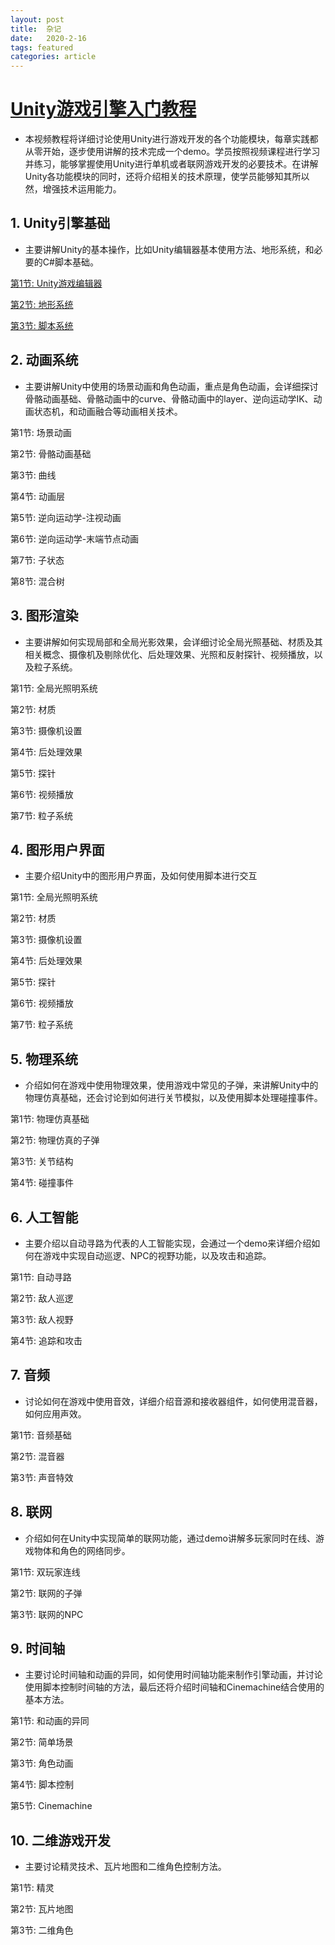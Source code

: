 ```yaml
---
layout: post
title:  杂记
date:   2020-2-16
tags: featured
categories: article 
---
```


# [Unity游戏引擎入门教程](https://www.bilibili.com/video/av89172254/)
- 本视频教程将详细讨论使用Unity进行游戏开发的各个功能模块，每章实践都从零开始，逐步使用讲解的技术完成一个demo。学员按照视频课程进行学习并练习，能够掌握使用Unity进行单机或者联网游戏开发的必要技术。在讲解Unity各功能模块的同时，还将介绍相关的技术原理，使学员能够知其所以然，增强技术运用能力。

## 1.    Unity引擎基础
- 主要讲解Unity的基本操作，比如Unity编辑器基本使用方法、地形系统，和必要的C#脚本基础。

[第1节: Unity游戏编辑器](https://www.bilibili.com/video/av89361283/)

[第2节: 地形系统](https://www.bilibili.com/video/av89404060/)

[第3节: 脚本系统](https://www.bilibili.com/video/av89406920/)

## 2.   动画系统
- 主要讲解Unity中使用的场景动画和角色动画，重点是角色动画，会详细探讨骨骼动画基础、骨骼动画中的curve、骨骼动画中的layer、逆向运动学IK、动画状态机，和动画融合等动画相关技术。

第1节: 场景动画

第2节: 骨骼动画基础

第3节: 曲线

第4节: 动画层

第5节: 逆向运动学-注视动画

第6节: 逆向运动学-末端节点动画

第7节: 子状态

第8节: 混合树

## 3.    图形渲染
- 主要讲解如何实现局部和全局光影效果，会详细讨论全局光照基础、材质及其相关概念、摄像机及剔除优化、后处理效果、光照和反射探针、视频播放，以及粒子系统。

第1节: 全局光照明系统

第2节: 材质

第3节: 摄像机设置

第4节: 后处理效果

第5节: 探针

第6节: 视频播放

第7节: 粒子系统

## 4.    图形用户界面
- 主要介绍Unity中的图形用户界面，及如何使用脚本进行交互

第1节: 全局光照明系统

第2节: 材质

第3节: 摄像机设置

第4节: 后处理效果

第5节: 探针

第6节: 视频播放

第7节: 粒子系统

## 5.    物理系统
- 介绍如何在游戏中使用物理效果，使用游戏中常见的子弹，来讲解Unity中的物理仿真基础，还会讨论到如何进行关节模拟，以及使用脚本处理碰撞事件。

第1节: 物理仿真基础

第2节: 物理仿真的子弹

第3节: 关节结构

第4节: 碰撞事件

## 6.    人工智能
- 主要介绍以自动寻路为代表的人工智能实现，会通过一个demo来详细介绍如何在游戏中实现自动巡逻、NPC的视野功能，以及攻击和追踪。

第1节: 自动寻路

第2节: 敌人巡逻

第3节: 敌人视野

第4节: 追踪和攻击

## 7.    音频
- 讨论如何在游戏中使用音效，详细介绍音源和接收器组件，如何使用混音器，如何应用声效。

第1节: 音频基础

第2节: 混音器

第3节: 声音特效

## 8.    联网
- 介绍如何在Unity中实现简单的联网功能，通过demo讲解多玩家同时在线、游戏物体和角色的网络同步。

第1节: 双玩家连线

第2节: 联网的子弹

第3节: 联网的NPC

## 9.    时间轴
- 主要讨论时间轴和动画的异同，如何使用时间轴功能来制作引擎动画，并讨论使用脚本控制时间轴的方法，最后还将介绍时间轴和Cinemachine结合使用的基本方法。

第1节: 和动画的异同

第2节: 简单场景

第3节: 角色动画

第4节: 脚本控制

第5节: Cinemachine

## 10. 二维游戏开发
- 主要讨论精灵技术、瓦片地图和二维角色控制方法。

第1节: 精灵

第2节: 瓦片地图

第3节: 二维角色

<script>
  (function(i,s,o,g,r,a,m){i['GoogleAnalyticsObject']=r;i[r]=i[r]||function(){
  (i[r].q=i[r].q||[]).push(arguments)},i[r].l=1*new Date();a=s.createElement(o),
  m=s.getElementsByTagName(o)[0];a.async=1;a.src=g;m.parentNode.insertBefore(a,m)
  })(window,document,'script','https://www.google-analytics.com/analytics.js','ga');

  ga('create', 'UA-85986843-1', 'auto');
  ga('send', 'pageview');

</script>